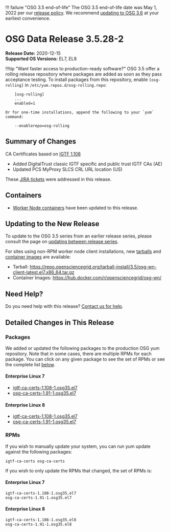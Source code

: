 !!! failure "OSG 3.5 end-of-life"
    The OSG 3.5 end-of-life date was May 1, 2022 per our
    [release policy](https://osg-htc.org/technology/policy/release-series/).
    We recommend
    [updating to OSG 3.6](../updating-to-osg-36.md)
    at your earliest convenience.

OSG Data Release 3.5.28-2
=========================

**Release Date:** 2020-12-15    
**Supported OS Versions:** EL7, EL8

!!!tip "Want faster access to production-ready software?"
    OSG 3.5 offer a rolling release repository where packages are added as soon as they pass acceptance testing.
    To install packages from this repository, enable `[osg-rolling]` in `/etc/yum.repos.d/osg-rolling.repo`:

        [osg-rolling]
        ...
        enabled=1

    Or for one-time installations, append the following to your `yum` command:

        --enablerepo=osg-rolling

Summary of Changes
------------------

CA Certificates based on [IGTF 1.108](http://dist.eugridpma.info/distribution/igtf/current/CHANGES)

-   Added DigitalTrust classic IGTF specific and public trust IGTF CAs (AE)
-   Updated PCS MyProxy SLCS CRL URL location (US)


These [JIRA tickets](https://opensciencegrid.atlassian.net/issues/?jql=project%20%3D%20SOFTWARE%20AND%20fixVersion%20%3D%203.5.28-2%20ORDER%20BY%20priority%20DESC%2C%20key%20DESC) were addressed in this release.

Containers
----------

- [Worker Node containers](../../worker-node/using-wn-containers.md) have been updated to this release.

Updating to the New Release
---------------------------

To update to the OSG 3.5 series from an earlier release series, please consult the page on
[updating between release series](../updating-to-osg-35.md).

For sites using non-RPM worker node client installations, new [tarballs](../../worker-node/install-wn-tarball.md) and
[container images](../../worker-node/using-wn-containers.md) are available:

- Tarball: <https://repo.opensciencegrid.org/tarball-install/3.5/osg-wn-client-latest.el7.x86_64.tar.gz>
- Container Images: <https://hub.docker.com/r/opensciencegrid/osg-wn/>

Need Help?
----------

Do you need help with this release? [Contact us for help](../../common/help.md).

Detailed Changes in This Release
--------------------------------

### Packages

We added or updated the following packages to the production OSG yum repository.
Note that in some cases, there are multiple RPMs for each package.
You can click on any given package to see the set of RPMs or see the complete list [below](#rpms).

#### Enterprise Linux 7

-   [igtf-ca-certs-1.108-1.osg35.el7](https://koji.chtc.wisc.edu/koji/search?match=glob&type=build&terms=igtf-ca-certs-1.108-1.osg35.el7)
-   [osg-ca-certs-1.91-1.osg35.el7](https://koji.chtc.wisc.edu/koji/search?match=glob&type=build&terms=osg-ca-certs-1.91-1.osg35.el7)

#### Enterprise Linux 8

-   [igtf-ca-certs-1.108-1.osg35.el7](https://koji.chtc.wisc.edu/koji/search?match=glob&type=build&terms=igtf-ca-certs-1.108-1.osg35.el7)
-   [osg-ca-certs-1.91-1.osg35.el7](https://koji.chtc.wisc.edu/koji/search?match=glob&type=build&terms=osg-ca-certs-1.91-1.osg35.el7)

### RPMs

If you wish to manually update your system, you can run yum update against the following packages:

    igtf-ca-certs osg-ca-certs 

If you wish to only update the RPMs that changed, the set of RPMs is:

#### Enterprise Linux 7

``` file
igtf-ca-certs-1.108-1.osg35.el7
osg-ca-certs-1.91-1.osg35.el7
```

#### Enterprise Linux 8

``` file
igtf-ca-certs-1.108-1.osg35.el8
osg-ca-certs-1.91-1.osg35.el8
```
